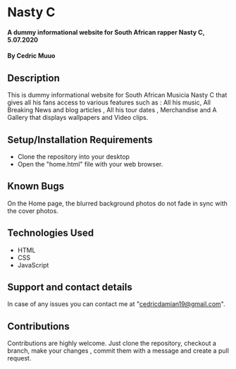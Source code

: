 # Nasty C
#### A dummy informational website for South African rapper Nasty C, 5.07.2020
#### By Cedric Muuo
## Description
This is  dummy informational website for South African Musicia Nasty C that gives all his fans access to various features
such as : All his music, All Breaking News and blog articles , All his tour dates , Merchandise and A Gallery that displays wallpapers and  Video clips.
## Setup/Installation Requirements
* Clone the repository into your desktop
* Open the "home.html" file with your web browser.
## Known Bugs
On the Home page, the blurred background photos do not fade in sync with the cover photos.
## Technologies Used
* HTML
* CSS
* JavaScript
## Support and contact details
In case of any issues  you can contact me at 
"cedricdamian19@gmail.com".

## Contributions
Contributions are highly welcome. Just clone the repository, checkout a branch, make your changes , commit them with a message and create a pull request.


